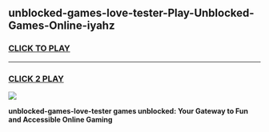 
## unblocked-games-love-tester-Play-Unblocked-Games-Online-iyahz
<h3>
<a href="https://premium76.site?title=unblocked-games-love-tester&ref=25A">CLICK TO PLAY</a></h3>
<hr>

<h3>
<a href="https://premium76.site?title=unblocked-games-love-tester&ref=25A">CLICK 2 PLAY</a>
  
</h3>

<a href="https://premium76.site?title=unblocked-games-love-tester&ref=25A"><img src="https://clearcache.store/games.png"></a>


**unblocked-games-love-tester games unblocked: Your Gateway to Fun and Accessible Online Gaming**

